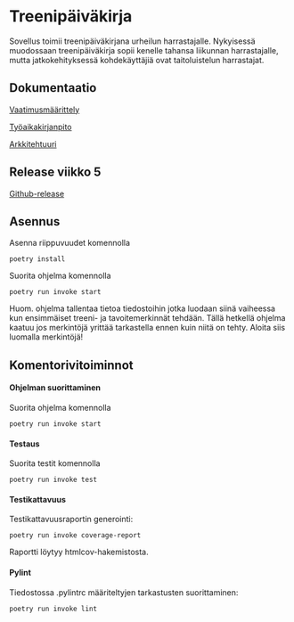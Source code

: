 # Treenipäiväkirja

Sovellus toimii treenipäiväkirjana urheilun harrastajalle. Nykyisessä muodossaan treenipäiväkirja sopii kenelle tahansa liikunnan harrastajalle, mutta jatkokehityksessä kohdekäyttäjiä ovat taitoluistelun harrastajat.

## Dokumentaatio

[Vaatimusmäärittely](./dokumentaatio/vaatimusmaarittely.md)

[Työaikakirjanpito](./dokumentaatio/tuntikirjanpito.md)

[Arkkitehtuuri](./dokumentaatio/arkkitehtuuri.md)

## Release viikko 5

[Github-release](https://github.com/Ronttikasa/treenipaivakirja/releases)

## Asennus

Asenna riippuvuudet komennolla

`poetry install`

Suorita ohjelma komennolla

`poetry run invoke start`

Huom. ohjelma tallentaa tietoa tiedostoihin jotka luodaan siinä vaiheessa kun ensimmäiset treeni- ja tavoitemerkinnät tehdään. Tällä hetkellä ohjelma kaatuu jos merkintöjä yrittää tarkastella ennen kuin niitä on tehty. Aloita siis luomalla merkintöjä!

## Komentorivitoiminnot

#### Ohjelman suorittaminen

Suorita ohjelma komennolla

`poetry run invoke start`

#### Testaus

Suorita testit komennolla

`poetry run invoke test`

#### Testikattavuus

Testikattavuusraportin generointi:

`poetry run invoke coverage-report`

Raportti löytyy htmlcov-hakemistosta.

#### Pylint

Tiedostossa .pylintrc määriteltyjen tarkastusten suorittaminen:

`poetry run invoke lint`
